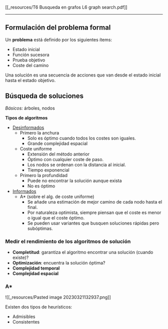 [[_resources/T6 Busqueda en grafos L6 graph search.pdf]]

---

## Formulación del problema formal
Un **problema** está definido por los siguientes ítems:
- Estado inicial
- Función sucesora
- Prueba objetivo
- Coste del camino

Una solución es una secuencia de acciones que van desde el estado inicial hasta el estado objetivo.

## Búsqueda de soluciones
*Básicos:* árboles, nodos

**Tipos de algoritmos**
- <u>Desinformados</u>
	- Primero la anchura
		- Solo es óptimo cuando todos los costes son iguales.
		- Grande complejidad espacial
	- Coste uniforme
		- Extensión del método anterior
		- Óptimo con cualquier coste de paso.
		- Los nodos se ordenan con la distancia al inicial.
		- Tiempo exponencial
	- Primero la profundidad
		- Puede no encontrar la solución aunque exista
		- No es óptimo
- <u>Informados</u>
	- A* (sobre el alg. de coste uniforme)
		- Se añade una estimación de mejor camino de cada nodo hasta el final.
		- Por naturaleza optimista, siempre piensan que el coste es menor o igual que el coste óptimo.
		- Se pueden usar variantes que busquen soluciones rápidas pero subóptimas.

### Medir el rendimiento de los algoritmos de solución
- **Completitud**: garantiza el algoritmo encontrar una solución (cuando existe)?
- **Optimización**: encuentra la solución óptima?
- **Complejidad temporal**
- **Complejidad espacial**

### A*
![[_resources/Pasted image 20230321132937.png]]

Existen dos tipos de heurísticos:
- Admisibles
- Consistentes

